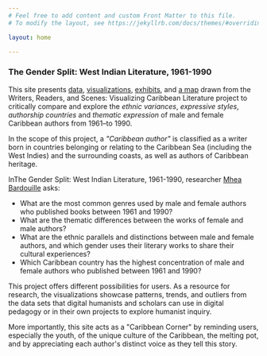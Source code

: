 ```yaml
---
# Feel free to add content and custom Front Matter to this file.
# To modify the layout, see https://jekyllrb.com/docs/themes/#overriding-theme-defaults

layout: home

---
```

<style>
div {
  text-align: justify;
  text-justify: inter-word;
}

</style>

### The Gender Split: West Indian Literature, 1961-1990

This site presents [data](https://github.com/BardouilleMhea/mhea_DH), [visualizations](/mhea_DH/charts), [exhibits](/mhea_DH/exhbits), and [a map](https://uploads.knightlab.com/storymapjs/f46cf935470bb0740a720e3c7f07bf75/authorship-country-1961-1990-highest-concentration-of-female-authors/index.html) drawn from the Writers, Readers, and Scenes: Visualizing Caribbean Literature project to critically compare and explore the *ethnic variances*, *expressive styles*, *authorship countries* and *thematic expression*  of male and female Caribbean authors from 1961–to 1990.

In the scope of this project, a *"Caribbean author"* is classified as a writer born in countries belonging or relating to the Caribbean Sea (including the West Indies) and the surrounding coasts, as well as authors of Caribbean heritage.

InThe Gender Split: West Indian Literature, 1961-1990, researcher [Mhea Bardouille](/mhea_DH/about) asks: 
* What are the most common genres used by male and female authors who published books between 1961 and 1990? 
* What are the thematic differences between the works of female and male authors? 
* What are the ethnic parallels and distinctions between male and female authors, and which gender uses their literary works to share their cultural experiences?
* Which Caribbean country has the highest concentration of male and female authors who published between 1961 and 1990?

This project offers different possibilities for users. As a resource for research, the visualizations showcase patterns, trends, and outliers from the data sets that digital humanists and scholars can use in digital pedagogy or in their own projects to explore humanist inquiry.

More importantly, this site acts as a "Caribbean Corner" by reminding users, especially the youth, of the unique culture of the Caribbean, the melting pot, and by appreciating each author's distinct voice as they tell this story. 

